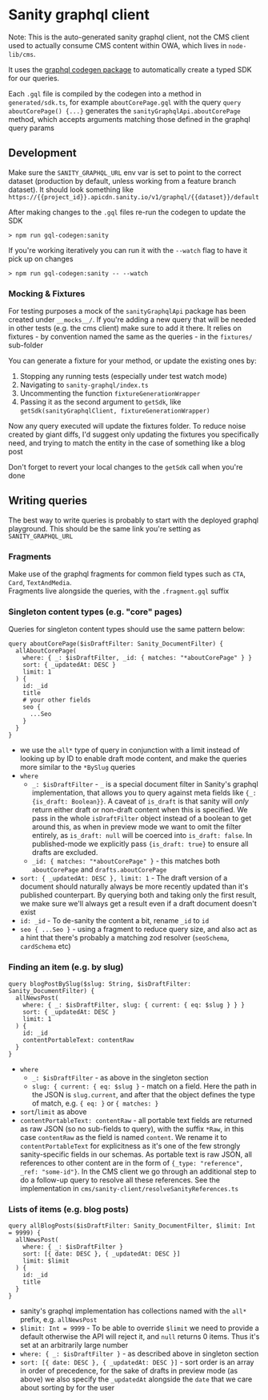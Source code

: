 # Sanity graphql client

Note: This is the auto-generated sanity graphql client, not the CMS client used to actually consume CMS content within OWA, which lives in `node-lib/cms`.

It uses the [graphql codegen package](https://www.the-guild.dev/graphql/codegen) to automatically create a typed SDK for our queries.

Each `.gql` file is compiled by the codegen into a method in `generated/sdk.ts`, for example `aboutCorePage.gql` with the query `query aboutCorePage() {...}` generates the `sanityGraphqlApi.aboutCorePage` method, which accepts arguments matching those defined in the graphql query params

## Development

Make sure the `SANITY_GRAPHQL_URL` env var is set to point to the correct dataset (production by default, unless working from a feature branch dataset). It should look something like `https://{{project_id}}.apicdn.sanity.io/v1/graphql/{{dataset}}/default`

After making changes to the `.gql` files re-run the codegen to update the SDK

```shell
> npm run gql-codegen:sanity
```

If you're working iteratively you can run it with the `--watch` flag to have it pick up on changes

```shell
> npm run gql-codegen:sanity -- --watch
```

### Mocking & Fixtures

For testing purposes a mock of the `sanityGraphqlApi` package has been created under `__mocks__/`. If you're adding a new query that will be needed in other tests (e.g. the cms client) make sure to add it there. It relies on fixtures - by convention named the same as the queries - in the `fixtures/` sub-folder

You can generate a fixture for your method, or update the existing ones by:

1. Stopping any running tests (especially under test watch mode)
2. Navigating to `sanity-graphql/index.ts`
3. Uncommenting the function `fixtureGenerationWrapper`
4. Passing it as the second argument to `getSdk`, like `getSdk(sanityGraphqlClient, fixtureGenerationWrapper)`

Now any query executed will update the fixtures folder. To reduce noise created by giant diffs, I'd suggest only updating the fixtures you specifically need, and trying to match the entity in the case of something like a blog post

Don't forget to revert your local changes to the `getSdk` call when you're done

## Writing queries

The best way to write queries is probably to start with the deployed graphql playground. This should be the same link you're setting as `SANITY_GRAPHQL_URL`

### Fragments

Make use of the graphql fragments for common field types such as `CTA`, `Card`, `TextAndMedia`.  
Fragments live alongside the queries, with the `.fragment.gql` suffix

### Singleton content types (e.g. "core" pages)

Queries for singleton content types should use the same pattern below:

```gql
query aboutCorePage($isDraftFilter: Sanity_DocumentFilter) {
  allAboutCorePage(
    where: { _: $isDraftFilter, _id: { matches: "*aboutCorePage" } }
    sort: { _updatedAt: DESC }
    limit: 1
  ) {
    id: _id
    title
    # your other fields
    seo {
      ...Seo
    }
  }
}
```

- we use the `all*` type of query in conjunction with a limit instead of looking up by ID to enable draft mode content, and make the queries more similar to the `*BySlug` queries
- `where`
  - `_: $isDraftFilter` - `_` is a special document filter in Sanity's graphql implementation, that allows you to query against meta fields like `{_: {is_draft: Boolean}}`.
    A caveat of `is_draft` is that sanity will _only_ return either draft or non-draft content when this is specified.
    We pass in the whole `isDraftFilter` object instead of a boolean to get around this, as when in preview mode we want to omit the filter entirely, as `is_draft: null` will be coerced into `is_draft: false`. In published-mode we explicitly pass `{is_draft: true}` to ensure all drafts are excluded.
  - `_id: { matches: "*aboutCorePage" }` - this matches both `aboutCorePage` and `drafts.aboutCorePage`
- `sort: { _updatedAt: DESC }, limit: 1` - The draft version of a document should naturally always be more recently updated than it's published counterpart. By querying both and taking only the first result, we make sure we'll always get a result even if a draft document doesn't exist
- `id: _id` - To de-sanity the content a bit, rename `_id` to `id`
- `seo { ...Seo }` - using a fragment to reduce query size, and also act as a hint that there's probably a matching zod resolver (`seoSchema`, `cardSchema` etc)

### Finding an item (e.g. by slug)

```gql
query blogPostBySlug($slug: String, $isDraftFilter: Sanity_DocumentFilter) {
  allNewsPost(
    where: { _: $isDraftFilter, slug: { current: { eq: $slug } } }
    sort: { _updatedAt: DESC }
    limit: 1
  ) {
    id: _id
    contentPortableText: contentRaw
  }
}
```

- `where`
  - `_: $isDraftFilter` - as above in the singleton section
  - `slug: { current: { eq: $slug }` - match on a field. Here the path in the JSON is `slug.current`, and after that the object defines the type of match, e.g. `{ eq: }` or `{ matches: }`
- `sort`/`limit` as above
- `contentPortableText: contentRaw` - all portable text fields are returned as raw JSON (so no sub-fields to query), with the suffix `*Raw`, in this case `contentRaw` as the field is named `content`.
  We rename it to `contentPortableText` for explicitness as it's one of the few strongly sanity-specific fields in our schemas.
  As portable text is raw JSON, all references to other content are in the form of `{_type: "reference", _ref: "some-id"}`. In the CMS client we go through an additional step to do a follow-up query to resolve all these references. See the implementation in `cms/sanity-client/resolveSanityReferences.ts`

### Lists of items (e.g. blog posts)

```gql
query allBlogPosts($isDraftFilter: Sanity_DocumentFilter, $limit: Int = 9999) {
  allNewsPost(
    where: { _: $isDraftFilter }
    sort: [{ date: DESC }, { _updatedAt: DESC }]
    limit: $limit
  ) {
    id: _id
    title
  }
}
```

- sanity's graphql implementation has collections named with the `all*` prefix, e.g. `allNewsPost`
- `$limit: Int = 9999` - To be able to override `$limit` we need to provide a default otherwise the API will reject it, and `null` returns 0 items. Thus it's set at an arbitrarily large number
- `where: { _: $isDraftFilter }` - as described above in singleton section
- `sort: [{ date: DESC }, { _updatedAt: DESC }]` - sort order is an array in order of precedence, for the sake of drafts in preview mode (as above) we also specify the `_updatedAt` alongside the `date` that we care about sorting by for the user
